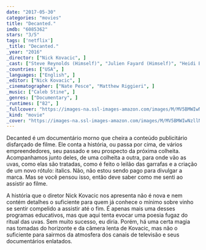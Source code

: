 ```yaml
---
date: "2017-05-30"
categories: "movies"
title: "Decanted."
imdb: "6085362"
stars: "3/5"
tags: ['netflix']
_title: "Decanted."
_year: "2016"
_director: ["Nick Kovacic", ]
_cast: ["Steve Reynolds (Himself)", "Julien Fayard (Himself)", "Heidi Barrett (Herself)", "Aaron Pott (Himself)", "Philippe Melka (Himself)", "Mike Martin (Himself)", "Anthony Bell (Himself)", ]
_countries: ["USA", ]
_languages: ["English", ]
_editor: ["Nick Kovacic", ]
_cinematographer: ["Nate Pesce", "Matthew Riggieri", ]
_music: ["Caleb Stine", ]
_genres: ["Documentary", ]
_runtimes: ["82", ]
_fullcover: "https://images-na.ssl-images-amazon.com/images/M/MV5BMWIwNzllNzAtYjEwOS00MjZmLTljMDYtYWRhNWY4OWE2ZjI3XkEyXkFqcGdeQXVyMzI3OTM3MzE@.jpg"
_kind: "movie"
_cover: "https://images-na.ssl-images-amazon.com/images/M/MV5BMWIwNzllNzAtYjEwOS00MjZmLTljMDYtYWRhNWY4OWE2ZjI3XkEyXkFqcGdeQXVyMzI3OTM3MzE@._V1._SX94_SY140_.jpg"
---
```

Decanted é um documentário morno que cheira a conteúdo publicitário disfarçado de filme. Ele conta a história, ou passa por cima, de vários empreendedores, seu passado e seu prospecto da próxima colheita. Acompanhamos junto deles, de uma colheita a outra, para onde vão as uvas, como elas são tratadas, como é feito o leilão das garrafas e a criação de um novo rótulo: italics. Não, não estou sendo pago para divulgar a marca. Mas se você pensou isso, então deve saber como me senti ao assistir ao filme.

A história que o diretor Nick Kovacic nos apresenta não é nova e nem contém detalhes o suficiente para quem já conhece o mínimo sobre vinho se sentir compelido a assistir até o fim. É apenas mais uma desses programas educativos, mas que aqui tenta evocar uma poesia fugaz do ritual das uvas. Sem muito sucesso, eu diria. Porém, há uma certa magia nas tomadas do horizonte e da câmera lenta de Kovacic, mas não o suficiente para sairmos da atmosfera dos canais de televisão e seus documentários enlatados.
